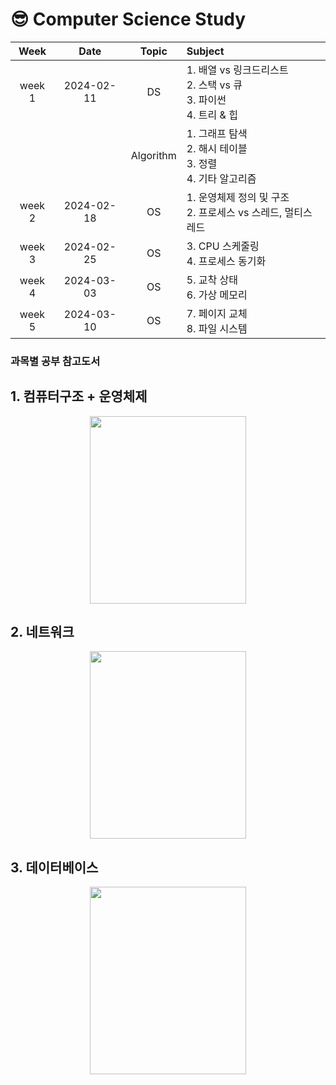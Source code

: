 # 😎 Computer Science Study

|Week|Date|Topic|Subject|
|:---:|:---:|:---:|:---|
|week 1|2024-02-11|DS|1. 배열 vs 링크드리스트 <br />2. 스택 vs 큐 <br />3. 파이썬 <br />4. 트리 & 힙 |
|||Algorithm|1. 그래프 탐색 <br />2. 해시 테이블 <br />3. 정렬 <br />4. 기타 알고리즘|
|week 2|2024-02-18|OS|1. 운영체제 정의 및 구조 <br />2. 프로세스 vs 스레드, 멀티스레드 |
|week 3|2024-02-25|OS|3. CPU 스케줄링 <br />4. 프로세스 동기화 |
|week 4|2024-03-03|OS|5. 교착 상태 <br />6. 가상 메모리 |
|week 5|2024-03-10|OS|7. 페이지 교체 <br />8. 파일 시스템 |


### 과목별 공부 참고도서
## 1. 컴퓨터구조 + 운영체제
<p align="center">
  <img src="https://image.yes24.com/goods/111727289/XL" width="250" height="300">
</p>

## 2. 네트워크
<p align="center">
  <img src="https://image.yes24.com/goods/94512701/XL" width="250" height="300">
</p>

## 3. 데이터베이스
<p align="center">
  <img src="https://image.yes24.com/goods/106495023/XL" width="250" height="300">
</p>


